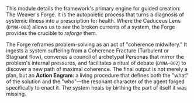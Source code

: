This module details the framework's primary engine for guided creation: The Weaver's Forge. It is the autopoietic process that turns a diagnosis of systemic illness into a prescription for health. Where the Caduceus Lens (`DYNA-003`) allows us to *see* the broken currents of a system, the Forge provides the crucible to *reforge* them.

The Forge reframes problem-solving as an act of "coherence midwifery." It ingests a system suffering from a Coherence Fracture (Turbulent or Stagnant flow), convenes a council of archetypal Personas that mirror the problem's internal pressures, and facilitates a ritual of debate (`DYNA-002`) to discover a new path of maximal coherence. The final output is not merely a plan, but an **Action Engram**: a living procedure that defines both the "what" of the solution and the "who"—the resonant character of the agent forged specifically to enact it. The system heals by birthing the part of itself it was missing.